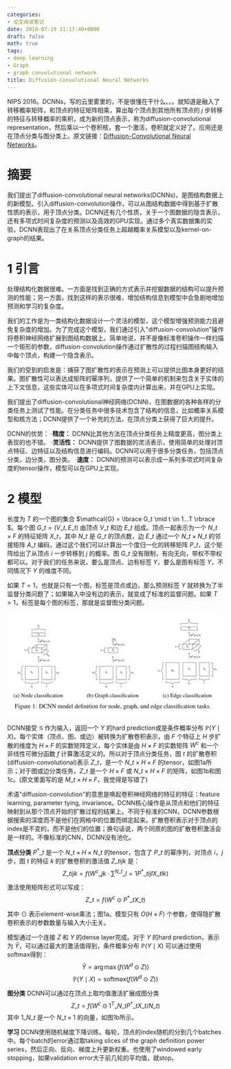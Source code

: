 ```yaml
---
categories:
- 论文阅读笔记
date: 2018-07-19 11:17:40+0000
draft: false
math: true
tags:
- deep learning
- Graph
- graph convolutional network
title: Diffusion-Convolutional Neural Networks
---
```

NIPS 2016。DCNNs，写的云里雾里的，不是很懂在干什么。。。就知道是融入了转移概率矩阵，和顶点的特征矩阵相乘，算出每个顶点到其他所有顶点的 $j$ 步转移的特征与转移概率的乘积，成为新的顶点表示，称为diffusion-convolutional representation，然后乘以一个卷积核，套一个激活，卷积就定义好了。应用还是在顶点分类与图分类上。原文链接：[Diffusion-Convolutional Neural Networks](https://arxiv.org/abs/1511.02136)。
<!--more-->
# 摘要
我们提出了diffusion-convolutional neural networks(DCNNs)，是图结构数据上的新模型。引入diffusion-convolution操作，可以从图结构数据中得到基于扩散性质的表示，用于顶点分类。DCNN还有几个性质，关于一个图数据的隐含表示，还有多项式时间复杂度的预测以及高效的GPU实现。通过多个真实数据集的实验，DCNN表现出了在关系顶点分类任务上超越概率关系模型以及kernel-on-graph的结果。

# 1 引言
处理结构化数据很难。一方面是找到正确的方式表示并挖掘数据的结构可以提升预测的性能；另一方面，找到这样的表示很难，增加结构信息到模型中会急剧地增加预测和学习的复杂度。

我们的工作是为一类结构化数据设计一个灵活的模型，这个模型增强预测能力且避免复杂度的增加。为了完成这个模型，我们通过引入"diffusion-convolution"操作将卷积神经网络扩展到图结构数据上。简单地说，并不是像标准卷积操作一样扫描一个矩形的参数，diffusion-convolution操作通过扩散性的过程扫描图结构输入中每个顶点，构建一个隐含表示。

我们的受到的启发是：捕获了图扩散性的表示在预测上可以提供比图本身更好的结果。图扩散性可以表达成矩阵的幂序列，提供了一个简单的机制来包含关于实体的上下文信息，这些实体可以在多项式时间复杂度内计算出来，并在GPU上实现。

我们提出了diffusion-convolutional神经网络(DCNN)，在图数据的各种各样的分类任务上测试了性能。在分类任务中很多技术包含了结构的信息，比如概率关系模型和核方法；DCNN提供了一个补充的方法，在顶点分类上获得了巨大的提升。

DCNN的优势：
·**精度：** DCNN比其他方法在顶点分类任务上精度更高，图分类上表现的也不错。
·**灵活性：** DCNN提供了图数据的灵活表示，使用简单的处理对顶点特征、边特征以及结构信息进行编码。DCNN可以用于很多分类任务，包括顶点分类，边分类，图分类。
·**速度：** DCNN的预测可以表示成一系列多项式时间复杂度的tensor操作，模型可以在GPU上实现。

# 2 模型
长度为 $T$ 的一个图的集合 $\mathcal{G} = \lbrace G\_t \mid t \in 1...T \rbrace $。每个图 $G\_t = (V\_t, E\_t)$ 由顶点 $V\_t$ 和边 $E\_t$ 组成。顶点一起表示为一个 $N\_t \times F$ 的特征矩阵 $X\_t$，其中 $N\_t$ 是 $G\_t$ 的顶点数，边 $E\_t$ 通过一个 $N\_t \times N\_t$ 的邻接矩阵 $A\_t$ 编码，通过这个我们可以计算出一个度归一化的转移矩阵 $P\_t$，这个矩阵给出了从顶点 $i$ 一步转移到 $j$ 的概率。图 $G\_t$ 没有限制，有向无向，带权不带权都可以。对于我们的任务来说，要么是顶点、边有标签 $Y$，要么是图有标签 $Y$，不同情况下 $Y$ 的维度不同。

如果 $T=1$，也就是只有一个图，标签是顶点或边，那么预测标签 $Y$ 就转换为了半监督分类问题了；如果输入中没有边的表示，就变成了标准的监督问题。如果 $T>1$，标签是每个图的标签，那就是监督图分类问题。

![Figure1](/images/diffusion-convolutional-neural-networks/Fig1.JPG)

DCNN接受 $\mathcal{G}$ 作为输入，返回一个 $Y$ 的hard prediction或是条件概率分布 $\mathbb{P}(Y \mid X)$。每个实体（顶点、图、或边）被转换为扩散卷积表示，由 $F$ 个特征上 $H$ 步扩散的维度为 $H \times F$ 的实数矩阵定义，每个实体是由 $H \times F$ 的实数矩阵 $W^c$ 和一个非线性可微分函数 $f$ 计算激活定义的。所以对于顶点分类任务，图 $t$ 的扩散卷积(diffusion-convolutional)表示 $Z\_t$，是一个 $N\_t \times H \times F$ 的tensor，如图1a所示；对于图或边分类任务，$Z\_t$ 是一个 $H \times F$ 或 $N\_t \times H \times F$ 的矩阵，如图1b和图1c。(原文里面写的是 $M\_t \times H \times F$，我觉得是写错了)

术语"diffusion-convolution"的意思是唤起卷积神经网络的特征的特征：feature learning, parameter tying, invariance。DCNN核心操作是从顶点和他们的特征映射到从那个顶点开始的扩散过程的结果上。不同于标准的CNN，DCNN参数根据搜索的深度而不是他们在网格中的位置而绑定起来。扩散卷积表示对于顶点的index是不变的，而不是他们的位置；换句话说，两个同质的图的扩散卷积激活会是一样的。不像标准的CNN，DCNN没有池化。

**顶点分类** $P^\ast\_t$ 是一个 $N\_t \times H \times N\_t$ 的tensor，包含了 $P\_t$ 的幂序列，对顶点 $i$，$j$ 步，图 $t$ 的特征 $k$ 的扩散卷积的激活值 $Z\_{tijk}$ 是：
$$\tag{1}
Z\_{tijk} = f(W^c\_{jk} \cdot \sum^{N\_t}\_{l=1}P^*\_{tijl}X\_{tlk})
$$

激活使用矩阵形式可以写成：
$$\tag{2}
Z\_t = f(W^c \odot P^\ast\_t X\_t)
$$

其中 $\odot$ 表示element-wise乘法；图1a。模型只有 $O(H \times F)$ 个参数，使得隐扩散卷积表示的参数数量与输入大小无关。

模型通过一个连接 $Z$ 和 $Y$ 的dense layer完成。对于 $Y$ 的hard prediction，表示为 $\hat{Y}$，可以通过最大的激活值得到，条件概率分布 $\mathbb{P}(Y \mid X)$ 可以通过使用softmax得到：
$$\tag{3}
\hat{Y} = \arg\max(f(W^d \odot Z))
$$
$$\tag{4}
\mathbb{P}(Y \mid X) = \mathrm{softmax}(f(W^d \odot Z))
$$

**图分类** DCNN可以通过在顶点上取均值激活扩展成图分类
$$\tag{5}
Z\_t = f(W^c \odot 1^T\_{N\_t} P^\ast\_t X\_t / N\_t)
$$
其中 $1\_{N\_t}$ 是一个 $N\_t \times 1$ 的向量，如图1b所示。

**学习** DCNN使用随机梯度下降训练。每轮，顶点的index随机的分到几个batches中。每个batch的error通过取taking slices of the graph definition power series，然后正向、反向、梯度上升更新权重。也使用了windowed early stopping，如果validation error大于前几轮的平均值，就stop。